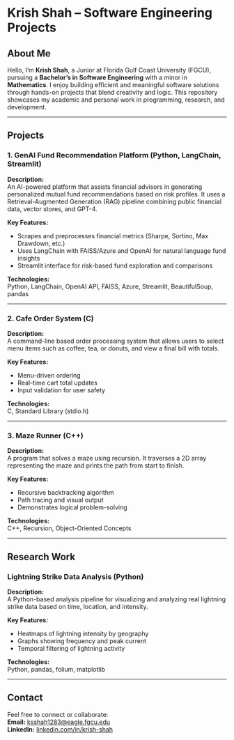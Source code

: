 # Krish Shah – Software Engineering Projects

## About Me

Hello, I’m **Krish Shah**, a Junior at Florida Gulf Coast University (FGCU), pursuing a **Bachelor’s in Software Engineering** with a minor in **Mathematics**. I enjoy building efficient and meaningful software solutions through hands-on projects that blend creativity and logic. This repository showcases my academic and personal work in programming, research, and development.

---

## Projects

### 1. GenAI Fund Recommendation Platform (Python, LangChain, Streamlit)
**Description:**  
An AI-powered platform that assists financial advisors in generating personalized mutual fund recommendations based on risk profiles. It uses a Retrieval-Augmented Generation (RAG) pipeline combining public financial data, vector stores, and GPT-4.

**Key Features:**
- Scrapes and preprocesses financial metrics (Sharpe, Sortino, Max Drawdown, etc.)
- Uses LangChain with FAISS/Azure and OpenAI for natural language fund insights
- Streamlit interface for risk-based fund exploration and comparisons

**Technologies:**  
Python, LangChain, OpenAI API, FAISS, Azure, Streamlit, BeautifulSoup, pandas

---

### 2. Cafe Order System (C)
**Description:**  
A command-line based order processing system that allows users to select menu items such as coffee, tea, or donuts, and view a final bill with totals.

**Key Features:**
- Menu-driven ordering
- Real-time cart total updates
- Input validation for user safety

**Technologies:**  
C, Standard Library (stdio.h)

---

### 3. Maze Runner (C++)
**Description:**  
A program that solves a maze using recursion. It traverses a 2D array representing the maze and prints the path from start to finish.

**Key Features:**
- Recursive backtracking algorithm
- Path tracing and visual output
- Demonstrates logical problem-solving

**Technologies:**  
C++, Recursion, Object-Oriented Concepts

---

## Research Work

### Lightning Strike Data Analysis (Python)
**Description:**  
A Python-based analysis pipeline for visualizing and analyzing real lightning strike data based on time, location, and intensity.

**Key Features:**
- Heatmaps of lightning intensity by geography
- Graphs showing frequency and peak current
- Temporal filtering of lightning activity

**Technologies:**  
Python, pandas, folium, matplotlib

---

## Contact

Feel free to connect or collaborate:  
**Email:** ksshah1283@eagle.fgcu.edu  
**LinkedIn:** [linkedin.com/in/krish-shah](https://linkedin.com/in/krish-shah)

